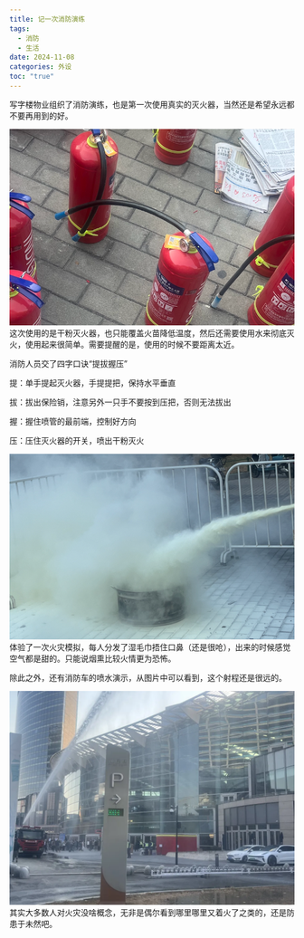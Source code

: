 ```yaml
---
title: 记一次消防演练
tags:
  - 消防
  - 生活
date: 2024-11-08
categories: 外设
toc: "true"
---
```


写字楼物业组织了消防演练，也是第一次使用真实的灭火器，当然还是希望永远都不要再用到的好。

![图片](https://raw.githubusercontent.com/cloudsmithy/picgo-imh/master/f889bea8-3447-4d63-9cb9-6bf09c9523ed.png)
这次使用的是干粉灭火器，也只能覆盖火苗降低温度，然后还需要使用水来彻底灭火，使用起来很简单。需要提醒的是，使用的时候不要距离太近。

消防人员交了四字口诀“提拔握压”

提：单手提起灭火器，手提提把，保持水平垂直

<!--more-->

拔：拔出保险销，注意另外一只手不要按到压把，否则无法拔出

握：握住喷管的最前端，控制好方向

压：压住灭火器的开关，喷出干粉灭火

![8d45a2ae-5f74-41bc-ae91-b3f2bb78c32b](https://raw.githubusercontent.com/cloudsmithy/picgo-imh/master/8d45a2ae-5f74-41bc-ae91-b3f2bb78c32b.png)
体验了一次火灾模拟，每人分发了湿毛巾捂住口鼻（还是很呛），出来的时候感觉空气都是甜的。只能说烟熏比较火情更为恐怖。

除此之外，还有消防车的喷水演示，从图片中可以看到，这个射程还是很远的。

![22e0471b-9857-4905-a748-587fba7c7dff](https://raw.githubusercontent.com/cloudsmithy/picgo-imh/master/22e0471b-9857-4905-a748-587fba7c7dff.png)
其实大多数人对火灾没啥概念，无非是偶尔看到哪里哪里又着火了之类的，还是防患于未然吧。
